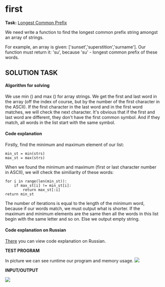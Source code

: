 # first
**Task:**
[Longest Common Prefix](https://leetcode.com/problems/longest-common-prefix/)

We need write a function to find the longest common prefix string amongst an array of strings.

For example, an array is given: ['sunset','superstition','surname']. Our function must return it: 'su', because 'su' - longest common prefix of these words. 

**SOLUTION TASK**
---
#### Algorithm for solving
We use min () and max () for array strings. We get the first and last word in the array 
(off the index of course, but by the number of the first character in the ASCII).
If the first character in the last word and in the first word matches, we will check the next character.
It's obvious that if the first and last word are different, they don't have the first common symbol.
And if they match, all words in the list start with the same symbol.
#### Code explanation
Firstly, find the minimum and maximum element of our list:
   
    min_st = min(strs)                                    
    max_st = max(strs)

When we found the minimum and maximum (first or last character number in ASCII),
we will check the similiarity of these words:


    for i in range(len(min_st)):
        if max_st[i] != min_st[i]:
            return max_st[:i]
    return min_st

The number of iterations is equal to the length of the minimum word, because if our words match, we must output what is shorter.
If the maximum and minimum elements are the same then all the words in this list begin with the same letter and so on.
Else we output empty string.

#### Code explanation on Russian
[There](https://github.com/chichikow/first/blob/master/%D0%9E%D0%B1%D1%8A%D1%8F%D1%81%D0%BD%D0%B5%D0%BD%D0%B8%D1%8F%20%D0%B0%D0%BB%D0%B3%D0%BE%D1%80%D0%B8%D1%82%D0%BC%D0%B0%20%D1%80%D0%B5%D1%88%D0%B5%D0%BD%D0%B8%D1%8F.pdf) you can view code explanation on Russian.

**TEST PROGRAM**

In picture we can see runtime our program and memory usage.
![](https://github.com/chichikow/first/blob/master/test-picture.PNG)

**INPUT/OUTPUT**

![](https://github.com/chichikow/first/blob/master/test_picture.PNG)

